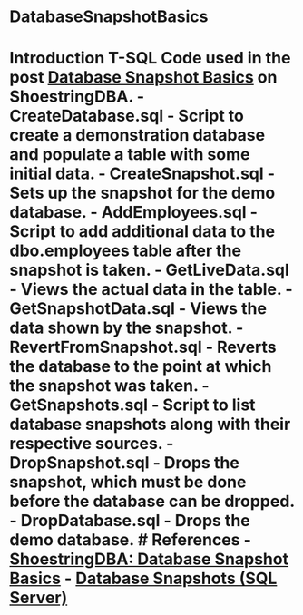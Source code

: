 # DatabaseSnapshotBasics
# Introduction  T-SQL Code used in the post [Database Snapshot Basics]() on ShoestringDBA.  - CreateDatabase.sql - Script to create a demonstration database and populate a table with some initial data. - CreateSnapshot.sql - Sets up the snapshot for the demo database. - AddEmployees.sql - Script to add additional data to the dbo.employees table after the snapshot is taken. - GetLiveData.sql - Views the actual data in the table. - GetSnapshotData.sql - Views the data shown by the snapshot. - RevertFromSnapshot.sql - Reverts the database to the point at which the snapshot was taken. - GetSnapshots.sql - Script to list database snapshots along with their respective sources. - DropSnapshot.sql - Drops the snapshot, which must be done before the database can be dropped. - DropDatabase.sql - Drops the demo database.  # References  - [ShoestringDBA: Database Snapshot Basics](https://shoestringdba.com/?p=502) - [Database Snapshots (SQL Server)](https://docs.microsoft.com/en-us/sql/relational-databases/databases/database-snapshots-sql-server?view=sql-server-2017)
